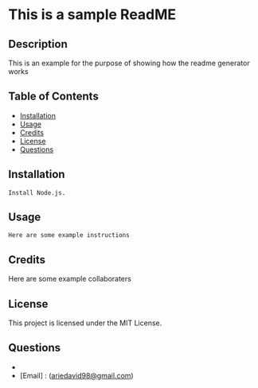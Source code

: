 
  # This is a sample ReadME
  
  ## Description
  This is an example for the purpose of showing how the readme generator works
  
  ## Table of Contents
  - [Installation](#installation)
  - [Usage](#usage)
  - [Credits](#credits)
  - [License](#license)
  - [Questions](#questions)
  
  ## Installation
    Install Node.js. 
  
  ## Usage
    Here are some example instructions
  
  ## Credits
  Here are some example collaboraters
  
  ## License
  This project is licensed under the MIT License.
  
  ## Questions
  - [GitHub]: (https://github.com/rhipsime)  
  - [Email] : (ariedavid98@gmail.com)
  